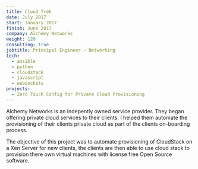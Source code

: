 ```yaml
---
title: Cloud Trek
date: July 2017
start: January 2017
finish: June 2017
company: Alchemy Networks
weight: 120
consulting: true
jobtitle: Principal Engineer ~ Networking
tech:
  - ansible
  - python
  - cloudstack
  - javascript
  - websockets
projects:
  - Zero Touch Config for Private Cloud Provisioning 
---
```


Alchemy Networks is an indepently owned service provider. They began
offering private cloud services to their clients. I helped them
automate the provisioning of their clients private cloud as part of
the clients on-boarding process.
<!--more-->

The objective of this project was to automate provisioning of
CloudStack on a Xen Server for new clients, the clients are then able
to use cloud stack to provision there own virtual machines with
license free Open Source software.
